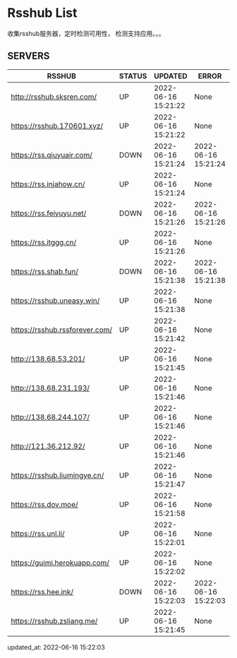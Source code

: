 # Rsshub List

收集rsshub服务器，定时检测可用性， 检测支持应用。。。


## SERVERS

|  RSSHUB   | STATUS  | UPDATED  | ERROR  | TWITTER |  
|  ----  | ----  | ----  | ----  | ---- |  
| http://rsshub.sksren.com/ | UP | 2022-06-16 15:21:22 | None |OK|  
| https://rsshub.170601.xyz/ | UP | 2022-06-16 15:21:22 | None |OK|  
| https://rss.qiuyuair.com/ | DOWN | 2022-06-16 15:21:24 | 2022-06-16 15:21:24 |  
| https://rss.injahow.cn/ | UP | 2022-06-16 15:21:24 | None ||  
| https://rss.feiyuyu.net/ | DOWN | 2022-06-16 15:21:26 | 2022-06-16 15:21:26 |  
| https://rss.itggg.cn/ | UP | 2022-06-16 15:21:26 | None ||  
| https://rss.shab.fun/ | DOWN | 2022-06-16 15:21:38 | 2022-06-16 15:21:38 |  
| https://rsshub.uneasy.win/ | UP | 2022-06-16 15:21:38 | None |OK|  
| https://rsshub.rssforever.com/ | UP | 2022-06-16 15:21:42 | None |OK|  
| http://138.68.53.201/ | UP | 2022-06-16 15:21:45 | None ||  
| http://138.68.231.193/ | UP | 2022-06-16 15:21:46 | None ||  
| http://138.68.244.107/ | UP | 2022-06-16 15:21:46 | None ||  
| http://121.36.212.92/ | UP | 2022-06-16 15:21:46 | None ||  
| https://rsshub.liumingye.cn/ | UP | 2022-06-16 15:21:47 | None ||  
| https://rss.dov.moe/ | UP | 2022-06-16 15:21:58 | None |OK|  
| https://rss.unl.li/ | UP | 2022-06-16 15:22:01 | None ||  
| https://guimi.herokuapp.com/ | UP | 2022-06-16 15:22:02 | None ||  
| https://rss.hee.ink/ | DOWN | 2022-06-16 15:22:03 | 2022-06-16 15:22:03 |  
| https://rsshub.zsliang.me/ | UP | 2022-06-16 15:21:45 | None |OK|  
  

updated_at: 2022-06-16 15:22:03  

